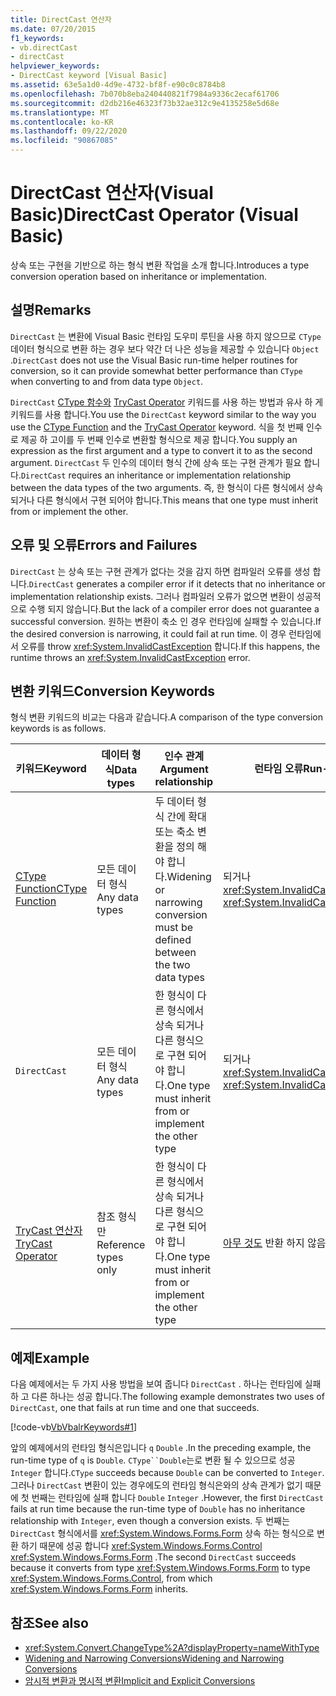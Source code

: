 ```yaml
---
title: DirectCast 연산자
ms.date: 07/20/2015
f1_keywords:
- vb.directCast
- directCast
helpviewer_keywords:
- DirectCast keyword [Visual Basic]
ms.assetid: 63e5a1d0-4d9e-4732-bf8f-e90c0c8784b8
ms.openlocfilehash: 7b070b8eba240440821f7984a9336c2ecaf61706
ms.sourcegitcommit: d2db216e46323f73b32ae312c9e4135258e5d68e
ms.translationtype: MT
ms.contentlocale: ko-KR
ms.lasthandoff: 09/22/2020
ms.locfileid: "90867085"
---
```

# <a name="directcast-operator-visual-basic"></a><span data-ttu-id="b03ec-102">DirectCast 연산자(Visual Basic)</span><span class="sxs-lookup"><span data-stu-id="b03ec-102">DirectCast Operator (Visual Basic)</span></span>

<span data-ttu-id="b03ec-103">상속 또는 구현을 기반으로 하는 형식 변환 작업을 소개 합니다.</span><span class="sxs-lookup"><span data-stu-id="b03ec-103">Introduces a type conversion operation based on inheritance or implementation.</span></span>  
  
## <a name="remarks"></a><span data-ttu-id="b03ec-104">설명</span><span class="sxs-lookup"><span data-stu-id="b03ec-104">Remarks</span></span>  

 <span data-ttu-id="b03ec-105">`DirectCast` 는 변환에 Visual Basic 런타임 도우미 루틴을 사용 하지 않으므로 `CType` 데이터 형식으로 변환 하는 경우 보다 약간 더 나은 성능을 제공할 수 있습니다 `Object` .</span><span class="sxs-lookup"><span data-stu-id="b03ec-105">`DirectCast` does not use the Visual Basic run-time helper routines for conversion, so it can provide somewhat better performance than `CType` when converting to and from data type `Object`.</span></span>  
  
 <span data-ttu-id="b03ec-106">`DirectCast` [CType 함수와](../functions/ctype-function.md) [TryCast Operator](trycast-operator.md) 키워드를 사용 하는 방법과 유사 하 게 키워드를 사용 합니다.</span><span class="sxs-lookup"><span data-stu-id="b03ec-106">You use the `DirectCast` keyword similar to the way you use the [CType Function](../functions/ctype-function.md) and the [TryCast Operator](trycast-operator.md) keyword.</span></span> <span data-ttu-id="b03ec-107">식을 첫 번째 인수로 제공 하 고이를 두 번째 인수로 변환할 형식으로 제공 합니다.</span><span class="sxs-lookup"><span data-stu-id="b03ec-107">You supply an expression as the first argument and a type to convert it to as the second argument.</span></span> <span data-ttu-id="b03ec-108">`DirectCast` 두 인수의 데이터 형식 간에 상속 또는 구현 관계가 필요 합니다.</span><span class="sxs-lookup"><span data-stu-id="b03ec-108">`DirectCast` requires an inheritance or implementation relationship between the data types of the two arguments.</span></span> <span data-ttu-id="b03ec-109">즉, 한 형식이 다른 형식에서 상속 되거나 다른 형식에서 구현 되어야 합니다.</span><span class="sxs-lookup"><span data-stu-id="b03ec-109">This means that one type must inherit from or implement the other.</span></span>  
  
## <a name="errors-and-failures"></a><span data-ttu-id="b03ec-110">오류 및 오류</span><span class="sxs-lookup"><span data-stu-id="b03ec-110">Errors and Failures</span></span>  

 <span data-ttu-id="b03ec-111">`DirectCast` 는 상속 또는 구현 관계가 없다는 것을 감지 하면 컴파일러 오류를 생성 합니다.</span><span class="sxs-lookup"><span data-stu-id="b03ec-111">`DirectCast` generates a compiler error if it detects that no inheritance or implementation relationship exists.</span></span> <span data-ttu-id="b03ec-112">그러나 컴파일러 오류가 없으면 변환이 성공적으로 수행 되지 않습니다.</span><span class="sxs-lookup"><span data-stu-id="b03ec-112">But the lack of a compiler error does not guarantee a successful conversion.</span></span> <span data-ttu-id="b03ec-113">원하는 변환이 축소 인 경우 런타임에 실패할 수 있습니다.</span><span class="sxs-lookup"><span data-stu-id="b03ec-113">If the desired conversion is narrowing, it could fail at run time.</span></span> <span data-ttu-id="b03ec-114">이 경우 런타임에서 오류를 throw <xref:System.InvalidCastException> 합니다.</span><span class="sxs-lookup"><span data-stu-id="b03ec-114">If this happens, the runtime throws an <xref:System.InvalidCastException> error.</span></span>  
  
## <a name="conversion-keywords"></a><span data-ttu-id="b03ec-115">변환 키워드</span><span class="sxs-lookup"><span data-stu-id="b03ec-115">Conversion Keywords</span></span>  

 <span data-ttu-id="b03ec-116">형식 변환 키워드의 비교는 다음과 같습니다.</span><span class="sxs-lookup"><span data-stu-id="b03ec-116">A comparison of the type conversion keywords is as follows.</span></span>  
  
|<span data-ttu-id="b03ec-117">키워드</span><span class="sxs-lookup"><span data-stu-id="b03ec-117">Keyword</span></span>|<span data-ttu-id="b03ec-118">데이터 형식</span><span class="sxs-lookup"><span data-stu-id="b03ec-118">Data types</span></span>|<span data-ttu-id="b03ec-119">인수 관계</span><span class="sxs-lookup"><span data-stu-id="b03ec-119">Argument relationship</span></span>|<span data-ttu-id="b03ec-120">런타임 오류</span><span class="sxs-lookup"><span data-stu-id="b03ec-120">Run-time failure</span></span>|  
|---|---|---|---|  
|[<span data-ttu-id="b03ec-121">CType Function</span><span class="sxs-lookup"><span data-stu-id="b03ec-121">CType Function</span></span>](../functions/ctype-function.md)|<span data-ttu-id="b03ec-122">모든 데이터 형식</span><span class="sxs-lookup"><span data-stu-id="b03ec-122">Any data types</span></span>|<span data-ttu-id="b03ec-123">두 데이터 형식 간에 확대 또는 축소 변환을 정의 해야 합니다.</span><span class="sxs-lookup"><span data-stu-id="b03ec-123">Widening or narrowing conversion must be defined between the two data types</span></span>|<span data-ttu-id="b03ec-124">되거나 <xref:System.InvalidCastException></span><span class="sxs-lookup"><span data-stu-id="b03ec-124">Throws <xref:System.InvalidCastException></span></span>|  
|`DirectCast`|<span data-ttu-id="b03ec-125">모든 데이터 형식</span><span class="sxs-lookup"><span data-stu-id="b03ec-125">Any data types</span></span>|<span data-ttu-id="b03ec-126">한 형식이 다른 형식에서 상속 되거나 다른 형식으로 구현 되어야 합니다.</span><span class="sxs-lookup"><span data-stu-id="b03ec-126">One type must inherit from or implement the other type</span></span>|<span data-ttu-id="b03ec-127">되거나 <xref:System.InvalidCastException></span><span class="sxs-lookup"><span data-stu-id="b03ec-127">Throws <xref:System.InvalidCastException></span></span>|  
|[<span data-ttu-id="b03ec-128">TryCast 연산자</span><span class="sxs-lookup"><span data-stu-id="b03ec-128">TryCast Operator</span></span>](trycast-operator.md)|<span data-ttu-id="b03ec-129">참조 형식만</span><span class="sxs-lookup"><span data-stu-id="b03ec-129">Reference types only</span></span>|<span data-ttu-id="b03ec-130">한 형식이 다른 형식에서 상속 되거나 다른 형식으로 구현 되어야 합니다.</span><span class="sxs-lookup"><span data-stu-id="b03ec-130">One type must inherit from or implement the other type</span></span>|<span data-ttu-id="b03ec-131">[아무 것도](../nothing.md) 반환 하지 않음</span><span class="sxs-lookup"><span data-stu-id="b03ec-131">Returns [Nothing](../nothing.md)</span></span>|  
  
## <a name="example"></a><span data-ttu-id="b03ec-132">예제</span><span class="sxs-lookup"><span data-stu-id="b03ec-132">Example</span></span>  

 <span data-ttu-id="b03ec-133">다음 예제에서는 두 가지 사용 방법을 보여 줍니다 `DirectCast` . 하나는 런타임에 실패 하 고 다른 하나는 성공 합니다.</span><span class="sxs-lookup"><span data-stu-id="b03ec-133">The following example demonstrates two uses of `DirectCast`, one that fails at run time and one that succeeds.</span></span>  
  
 [!code-vb[VbVbalrKeywords#1](~/samples/snippets/visualbasic/VS_Snippets_VBCSharp/VbVbalrKeywords/VB/Class1.vb#1)]  
  
 <span data-ttu-id="b03ec-134">앞의 예제에서의 런타임 형식은입니다 `q` `Double` .</span><span class="sxs-lookup"><span data-stu-id="b03ec-134">In the preceding example, the run-time type of `q` is `Double`.</span></span> <span data-ttu-id="b03ec-135">`CType``Double`는로 변환 될 수 있으므로 성공 `Integer` 합니다.</span><span class="sxs-lookup"><span data-stu-id="b03ec-135">`CType` succeeds because `Double` can be converted to `Integer`.</span></span> <span data-ttu-id="b03ec-136">그러나 `DirectCast` 변환이 있는 경우에도의 런타임 형식은와의 상속 관계가 없기 때문에 첫 번째는 런타임에 실패 합니다 `Double` `Integer` .</span><span class="sxs-lookup"><span data-stu-id="b03ec-136">However, the first `DirectCast` fails at run time because the run-time type of `Double` has no inheritance relationship with `Integer`, even though a conversion exists.</span></span> <span data-ttu-id="b03ec-137">두 번째는 `DirectCast` 형식에서를 <xref:System.Windows.Forms.Form> 상속 하는 형식으로 변환 하기 때문에 성공 합니다 <xref:System.Windows.Forms.Control> <xref:System.Windows.Forms.Form> .</span><span class="sxs-lookup"><span data-stu-id="b03ec-137">The second `DirectCast` succeeds because it converts from type <xref:System.Windows.Forms.Form> to type <xref:System.Windows.Forms.Control>, from which <xref:System.Windows.Forms.Form> inherits.</span></span>  
  
## <a name="see-also"></a><span data-ttu-id="b03ec-138">참조</span><span class="sxs-lookup"><span data-stu-id="b03ec-138">See also</span></span>

- <xref:System.Convert.ChangeType%2A?displayProperty=nameWithType>
- [<span data-ttu-id="b03ec-139">Widening and Narrowing Conversions</span><span class="sxs-lookup"><span data-stu-id="b03ec-139">Widening and Narrowing Conversions</span></span>](../../programming-guide/language-features/data-types/widening-and-narrowing-conversions.md)
- [<span data-ttu-id="b03ec-140">암시적 변환과 명시적 변환</span><span class="sxs-lookup"><span data-stu-id="b03ec-140">Implicit and Explicit Conversions</span></span>](../../programming-guide/language-features/data-types/implicit-and-explicit-conversions.md)
